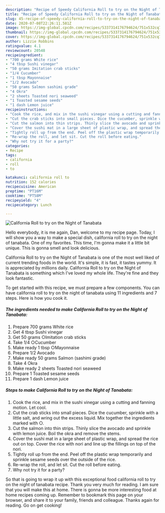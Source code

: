 ```yaml
---
description: "Recipe of Speedy California Roll to try on the Night of Tanabata"
title: "Recipe of Speedy California Roll to try on the Night of Tanabata"
slug: 45-recipe-of-speedy-california-roll-to-try-on-the-night-of-tanabata
date: 2020-07-08T22:26:11.581Z
image: https://img-global.cpcdn.com/recipes/5337314176794624/751x532cq70/california-roll-to-try-on-the-night-of-tanabata-recipe-main-photo.jpg
thumbnail: https://img-global.cpcdn.com/recipes/5337314176794624/751x532cq70/california-roll-to-try-on-the-night-of-tanabata-recipe-main-photo.jpg
cover: https://img-global.cpcdn.com/recipes/5337314176794624/751x532cq70/california-roll-to-try-on-the-night-of-tanabata-recipe-main-photo.jpg
author: Lizzie Robbins
ratingvalue: 4.1
reviewcount: 20548
recipeingredient:
- "700 grams White rice"
- "4 tbsp Sushi vinegar"
- "50 grams Imitation crab sticks"
- "1/4 Cucumber"
- "1 tbsp Mayonnaise"
- "1/2 Avocado"
- "50 grams Salmon sashimi grade"
- "4 Okra"
- "2 sheets Toasted nori seaweed"
- "1 Toasted sesame seeds"
- "1 dash Lemon juice"
recipeinstructions:
- "Cook the rice, and mix in the sushi vinegar using a cutting and fanning motion. Let cool."
- "Cut the crab sticks into small pieces. Dice the cucumber, sprinkle with a little salt, and wring out the excess liquid. Mix together the ingredients marked with ○."
- "Cut the salmon into thin strips. Thinly slice the avocado and sprinkle with lemon juice. Boil the okra and remove the stems."
- "Cover the sushi mat in a large sheet of plastic wrap, and spread the rice out on top. Cover the rice with nori and line up the fillings on top of the nori."
- "Tightly roll up from the end. Peel off the plastic wrap temporarily and sprinkle sesame seeds over the outside of the rice."
- "Re-wrap the roll, and let sit. Cut the roll before eating."
- "Why not try it for a party?"
categories:
- Recipe
tags:
- california
- roll
- to

katakunci: california roll to 
nutrition: 152 calories
recipecuisine: American
preptime: "PT16M"
cooktime: "PT58M"
recipeyield: "4"
recipecategory: Lunch

---
```



![California Roll to try on the Night of Tanabata](https://img-global.cpcdn.com/recipes/5337314176794624/751x532cq70/california-roll-to-try-on-the-night-of-tanabata-recipe-main-photo.jpg)

Hello everybody, it is me again, Dan, welcome to my recipe page. Today, I will show you a way to make a special dish, california roll to try on the night of tanabata. One of my favorites. This time, I'm gonna make it a little bit unique. This is gonna smell and look delicious.



California Roll to try on the Night of Tanabata is one of the most well liked of current trending foods in the world. It's simple, it is fast, it tastes yummy. It is appreciated by millions daily. California Roll to try on the Night of Tanabata is something which I've loved my whole life. They're fine and they look fantastic.


To get started with this recipe, we must prepare a few components. You can have california roll to try on the night of tanabata using 11 ingredients and 7 steps. Here is how you cook it.

<!--inarticleads1-->

##### The ingredients needed to make California Roll to try on the Night of Tanabata:

1. Prepare 700 grams White rice
1. Get 4 tbsp Sushi vinegar
1. Get 50 grams ○Imitation crab sticks
1. Take 1/4 ○Cucumber
1. Make ready 1 tbsp ○Mayonnaise
1. Prepare 1/2 Avocado
1. Make ready 50 grams Salmon (sashimi grade)
1. Take 4 Okra
1. Make ready 2 sheets Toasted nori seaweed
1. Prepare 1 Toasted sesame seeds
1. Prepare 1 dash Lemon juice




<!--inarticleads2-->

##### Steps to make California Roll to try on the Night of Tanabata:

1. Cook the rice, and mix in the sushi vinegar using a cutting and fanning motion. Let cool.
1. Cut the crab sticks into small pieces. Dice the cucumber, sprinkle with a little salt, and wring out the excess liquid. Mix together the ingredients marked with ○.
1. Cut the salmon into thin strips. Thinly slice the avocado and sprinkle with lemon juice. Boil the okra and remove the stems.
1. Cover the sushi mat in a large sheet of plastic wrap, and spread the rice out on top. Cover the rice with nori and line up the fillings on top of the nori.
1. Tightly roll up from the end. Peel off the plastic wrap temporarily and sprinkle sesame seeds over the outside of the rice.
1. Re-wrap the roll, and let sit. Cut the roll before eating.
1. Why not try it for a party?




So that is going to wrap it up with this exceptional food california roll to try on the night of tanabata recipe. Thank you very much for reading. I am sure that you will make this at home. There is gonna be more interesting food at home recipes coming up. Remember to bookmark this page on your browser, and share it to your family, friends and colleague. Thanks again for reading. Go on get cooking!

